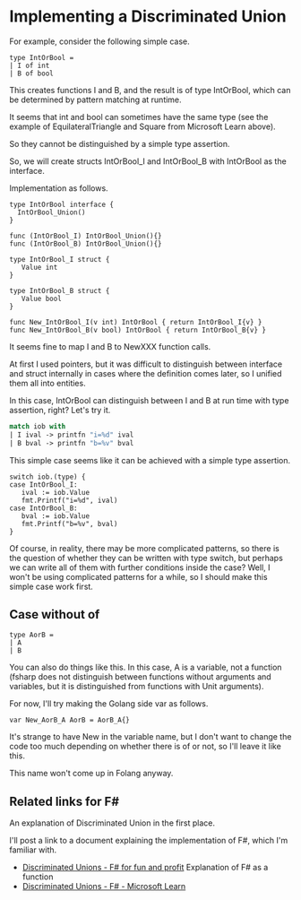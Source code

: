 # Implementing a Discriminated Union

For example, consider the following simple case.

```
type IntOrBool =
| I of int
| B of bool
```

This creates functions I and B, and the result is of type IntOrBool, which can be determined by pattern matching at runtime.

It seems that int and bool can sometimes have the same type (see the example of EquilateralTriangle and Square from Microsoft Learn above).

So they cannot be distinguished by a simple type assertion.

So, we will create structs IntOrBool_I and IntOrBool_B with IntOrBool as the interface.

Implementation as follows.

```golang
type IntOrBool interface {
  IntOrBool_Union()
}

func (IntOrBool_I) IntOrBool_Union(){}
func (IntOrBool_B) IntOrBool_Union(){}

type IntOrBool_I struct {
   Value int
}

type IntOrBool_B struct {
   Value bool
}

func New_IntOrBool_I(v int) IntOrBool { return IntOrBool_I{v} }
func New_IntOrBool_B(v bool) IntOrBool { return IntOrBool_B{v} }
```

It seems fine to map I and B to NewXXX function calls.

At first I used pointers, but it was difficult to distinguish between interface and struct internally in cases where the definition comes later, so I unified them all into entities.

In this case, IntOrBool can distinguish between I and B at run time with type assertion, right?
Let's try it.

```fsharp
match iob with
| I ival -> printfn "i=%d" ival
| B bval -> printfn "b=%v" bval
```

This simple case seems like it can be achieved with a simple type assertion.

```golang
switch iob.(type) {
case IntOrBool_I:
   ival := iob.Value
   fmt.Printf("i=%d", ival)
case IntOrBool_B:
   bval := iob.Value
   fmt.Printf("b=%v", bval)
}
```

Of course, in reality, there may be more complicated patterns, so there is the question of whether they can be written with type switch, but perhaps we can write all of them with further conditions inside the case?
Well, I won't be using complicated patterns for a while, so I should make this simple case work first.

## Case without of

```
type AorB =
| A
| B
```

You can also do things like this. In this case, A is a variable, not a function (fsharp does not distinguish between functions without arguments and variables, but it is distinguished from functions with Unit arguments).

For now, I'll try making the Golang side var as follows.

```golang
var New_AorB_A AorB = AorB_A{}
```

It's strange to have New in the variable name, but I don't want to change the code too much depending on whether there is of or not, so I'll leave it like this.

This name won't come up in Folang anyway.

## Related links for F#

An explanation of Discriminated Union in the first place.

I'll post a link to a document explaining the implementation of F#, which I'm familiar with.

- [Discriminated Unions - F# for fun and profit](https://fsharpforfunandprofit.com/posts/discriminated-unions/) Explanation of F# as a function
- [Discriminated Unions - F# - Microsoft Learn](https://learn.microsoft.com/en-us/dotnet/fsharp/language-reference/discriminated-unions)